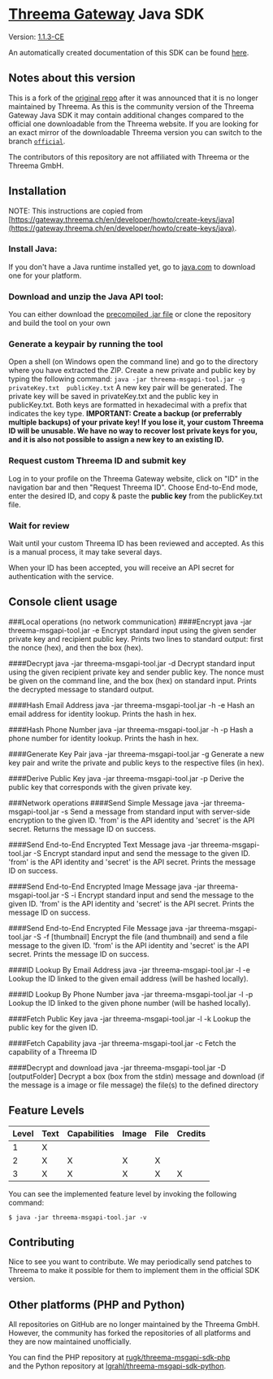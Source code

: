 # [Threema Gateway](https://gateway.threema.ch/) Java SDK

Version: [1.1.3-CE](https://github.com/simmac/threema-msgapi-sdk-java/releases/tag/v1.1.3-CE)

An automatically created documentation of this SDK can be found [here](http://simmac.github.io/threema-msgapi-sdk-java/).

## Notes about this version
This is a fork of the [original repo](https://github.com/threema-ch/threema-msgapi-sdk-java) after it was announced that it is no longer maintained by Threema.
As this is the community version of the Threema Gateway Java SDK it may contain additional changes compared to the official one downloadable from the Threema website. If you are looking for an exact mirror of the downloadable Threema version you can switch to the branch [`official`](https://github.com/simmac/threema-msgapi-sdk-java/tree/official).  

The contributors of this repository are not affiliated with Threema or the Threema GmbH.

## Installation
NOTE: This instructions are copied from [https://gateway.threema.ch/en/developer/howto/create-keys/java](https://gateway.threema.ch/en/developer/howto/create-keys/java).

### Install Java:
If you don't have a Java runtime installed yet, go to [java.com](https://java.com) to download one for your platform.

### Download and unzip the Java API tool:
You can either download the [precompiled .jar file](https://github.com/simmac/threema-msgapi-sdk-java/releases/download/v1.1.3/threema-msgapi-tool.jar) or clone the repository and build the tool on your own

### Generate a keypair by running the tool
Open a shell (on Windows open the command line) and go to the directory where you have extracted the ZIP.
Create a new private and public key by typing the following command:
`java -jar threema-msgapi-tool.jar -g privateKey.txt  publicKey.txt`
A new key pair will be generated. The private key will be saved in privateKey.txt and the public key in publicKey.txt. Both keys are formatted in hexadecimal with a prefix that indicates the key type.
**IMPORTANT: Create a backup (or preferrably multiple backups) of your private key! If you lose it, your custom Threema ID will be unusable. We have no way to recover lost private keys for you, and it is also not possible to assign a new key to an existing ID.**

### Request custom Threema ID and submit key
Log in to your profile on the Threema Gateway website, click on "ID" in the navigation bar and then "Request Threema ID".
Choose End-to-End mode, enter the desired ID, and copy & paste the **public key** from the publicKey.txt file.

### Wait for review 
Wait until your custom Threema ID has been reviewed and accepted. As this is a manual process, it may take several days.

When your ID has been accepted, you will receive an API secret for authentication with the service.

## Console client usage
###Local operations (no network communication)
####Encrypt
	java -jar threema-msgapi-tool.jar -e <privateKey> <publicKey>
Encrypt standard input using the given sender private key and recipient public key. Prints two lines to standard output: first the nonce (hex), and then the box (hex).

####Decrypt
	java -jar threema-msgapi-tool.jar -d <privateKey> <publicKey> <nonce>
Decrypt standard input using the given recipient private key and sender public key. The nonce must be given on the command line, and the box (hex) on standard input. Prints the decrypted message to standard output.

####Hash Email Address
	java -jar threema-msgapi-tool.jar -h -e <email>
Hash an email address for identity lookup. Prints the hash in hex.

####Hash Phone Number
	java -jar threema-msgapi-tool.jar -h -p <phoneNo>
Hash a phone number for identity lookup. Prints the hash in hex.

####Generate Key Pair
	java -jar threema-msgapi-tool.jar -g <privateKeyFile> <publicKeyPath>
Generate a new key pair and write the private and public keys to the respective files (in hex).

####Derive Public Key
	java -jar threema-msgapi-tool.jar -p <privateKey>
Derive the public key that corresponds with the given private key.

###Network operations
####Send Simple Message
	java -jar threema-msgapi-tool.jar -s <to> <from> <secret>
Send a message from standard input with server-side encryption to the given ID. 'from' is the API identity and 'secret' is the API secret. Returns the message ID on success.

####Send End-to-End Encrypted Text Message
	java -jar threema-msgapi-tool.jar -S <to> <from> <secret> <privateKey>
Encrypt standard input and send the message to the given ID. 'from' is the API identity and 'secret' is the API secret. Prints the message ID on success.

####Send End-to-End Encrypted Image Message
	java -jar threema-msgapi-tool.jar -S -i <to> <from> <secret> <privateKey> <imageFilePath>
Encrypt standard input and send the message to the given ID. 'from' is the API identity and 'secret' is the API secret. Prints the message ID on success.

####Send End-to-End Encrypted File Message
	java -jar threema-msgapi-tool.jar -S -f <to> <from> <secret> <privateKey> <file> [thumbnail]
Encrypt the file (and thumbnail) and send a file message to the given ID. 'from' is the API identity and 'secret' is the API secret. Prints the message ID on success.

####ID Lookup By Email Address
	java -jar threema-msgapi-tool.jar -l -e <email> <from> <secret>
Lookup the ID linked to the given email address (will be hashed locally).

####ID Lookup By Phone Number
	java -jar threema-msgapi-tool.jar -l -p <phoneNo> <from> <secret>
Lookup the ID linked to the given phone number (will be hashed locally).

####Fetch Public Key
	java -jar threema-msgapi-tool.jar -l -k <id> <from> <secret>
Lookup the public key for the given ID.

####Fetch Capability
	java -jar threema-msgapi-tool.jar -c <id> <from> <secret>
Fetch the capability of a Threema ID

####Decrypt and download
	java -jar threema-msgapi-tool.jar -D <id> <from> <secret> <privateKey> <messageId> <nonce> [outputFolder]
Decrypt a box (box from the stdin) message and download (if the message is a image or file message) the file(s) to the defined directory

## Feature Levels

| Level | Text | Capabilities | Image | File | Credits |
|-------|------|--------------|-------|------|---------|
| 1     | X    |              |       |      |         |
| 2     | X    | X            | X     | X    |         |
| 3     | X    | X            | X     | X    | X       |

You can see the implemented feature level by invoking the following command:

```
$ java -jar threema-msgapi-tool.jar -v
```

## Contributing
Nice to see you want to contribute. We may periodically send patches to Threema to make it possible for them to implement them in the official SDK version.  

## Other platforms (PHP and Python)
All repositories on GitHub are no longer maintained by the Threema GmbH. However, the community has forked the repositories of all platforms and they are now maintained unofficially.

You can find the PHP repository at [rugk/threema-msgapi-sdk-php](https://github.com/rugk/threema-msgapi-sdk-php)  
and the Python repository at [lgrahl/threema-msgapi-sdk-python](https://github.com/lgrahl/threema-msgapi-sdk-python).
